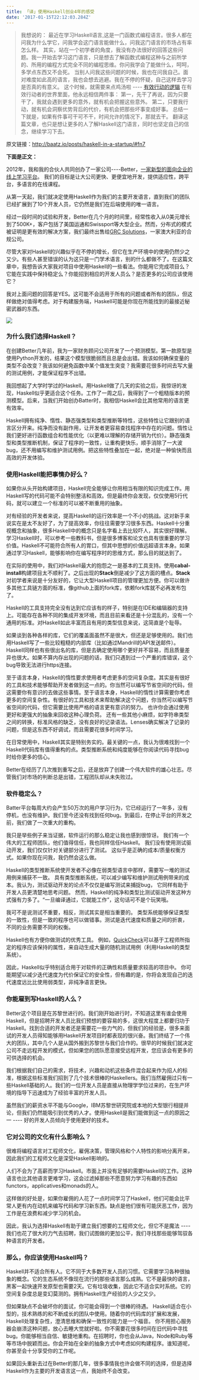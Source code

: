 ```yaml
---
title: 「译」使用Haskell创业4年的感受
date: '2017-01-15T22:12:03.284Z'
---
```


> 我想说的：
最近在学习Haskell语言,这是一门函数式编程语言。很多人都在问我为什么学它，问我学会这门语言能做什么，问我这门语言的市场占有率怎么样。
其实，站在一个初学者的角度，我没有办法很好的回答这些问题。我一开始去学习这门语言，只是想去了解函数式编程这种与之前所学的、所用的编程方式完全不同的编程思维。你问我学会了能做什么，呵呵，多学点东西又不会死。
当别人问我这些问题的时候，我也在问我自己。面对难度如此高的语言，我也会想去逃避。我在不停的怀疑，自己这样去学习是否真的有意义。
这个时候，就需要来点鸡汤啦 ---- [有效行动的逻辑](http://v.youku.com/v_show/id_XMTg1NDkyODA4OA==.html)
在有效行动者的世界里面，他永远相信两件事：
第一，先干了再说，因为只要干了，我就会遇到更多的意外，就有机会把握这些意外。
第二，只要我行动，就有机会洞察优势背后的代价，有机会把那些坏事变成好事。
总结一下就是，如果有件事可干可不干，时间允许的情况下，那就去干。
翻译这篇文章，也只是想让更多的人了解Haskell这门语言，同时也坚定自己的信念，继续学习下去。

原文链接：http://baatz.io/posts/haskell-in-a-startup/#fn7

**下面是正文：**

2012年，我和我的合伙人共同创办了一家公司----Better，[一家新型的面向企业的线上学习平台](http://baatz.io/posts/haskell-in-a-startup/assets/better-whitepaper.pdf)。 我们的目标是让大公司更快、更便宜地开发，提供适应性，跨平台，多语言的在线课程。

从第一天起，我们就决定使用Haskell作为我们的主要开发语言，直到我们的团队已经扩展到了10个开发人员，它仍然是我们在后端使用的唯一语言。

经过一段时间的试验和开发，Better在几个月的时间里，经常性收入从0美元增长到了500K+，客户包括了美国运通和Swissport等大型企业。然而，分布式的模式被证明是更有效的解决方案，我们最终出售给[GRC Solutions](http://grcsolutions.com.au/)，一家澳大利亚的合规公司。

尽管大家对Haskell的兴趣似乎在不停的增长，但它在生产环境中的使用仍然少之又少。有些人甚至错误的认为这只是一门学术语言，别的什么都做不了。在这篇文章中，我想告诉大家我对项目中使用Haskell的一些看法。你能用它完成项目么？它能在实践中保持稳定么？你能招到相应的开发人员么？是否更多的公司应该使用它？

我对上面问题的回答是YES。这可能不会适用于所有的问题或者所有的团队，但这样做绝对值得考虑。对于构建服务端，Haskell可能是你现在所能找到的最接近秘密武器的东西。

![](https://media.giphy.com/media/l0G18Yn2Rgpux7VnO/giphy.gif)

### 为什么我们选择Haskell？

在创建Better几年前，我为一家财务顾问公司开发了一个预测模型。第一款原型是使用Python开发的，结果这个模型很脆弱而且总是会出错。我该如何确保变量的类型不会改变？我该如何避免函数中某个值发生突变？我需要花很多时间去写大量的测试用例，才能保证程序不出错。

我回想起了大学时学过的Haskell。用Haskell做了几天的实验之后，我惊讶的发现，Haskell似乎更适合这个任务。工作了一周之后，我得到了一个粗糙版本的预测模型。后来，当我们开始创办Batter时，我相信Haskell会比其他常用的语言更有效率。

Haskell拥有纯净、惰性、静态强类型和类型推断等特性，这些特性让它跟别的语言区分开来。纯净而没有副作用，让开发者更容易查找程序中存在的问题。惰性让我们更好进行函数组合和性能优化（以更难以理解的存储开销为代价）。静态强类型和类型推断机制，保证了程序的一致性，让重构更快乐，顺手消除了一大波bug，还不用编写和维护测试用例。把这些特性叠加在一起，绝对是一种愉快而且高效的开发体验。

### 使用Haskell能把事情办好么？

如果你从头开始构建项目，Haskell完全能够让你用相当有限的知识完成工作。用Haskell写的代码可能不会特别整洁和高效。但是最终你会发现，仅仅使用5行代码，就可以建立一个标准的可以被不断重用的抽象。

对有经验的开发者来说，提高Haskell的运行效率是一个不小的挑战。这对新手来说实在是太不友好了，为了提高效率，你往往需要学习很多东西。Haskell十分重视概念和抽象，很多Haskell中的概念只是名字看上去比较吓人，其实很好理解。学习Haskell时，可以参考一些教科书，但是很多博客和论文也具有很重要的学习价值。Haskell不可能符合所有人的胃口，但其中思想的价值远超语言本身。如果通过学习Haskell，能够影响你在编写程序时的思维方式，那么目的就达到了。

在实际的使用中，我们对Haskell最大的抱怨之一是基本的工具支持。使用**cabal-install**构建项目太不顺利了。之后出现的**Stack**倒是减少了这方面的槽点。**Stack**对初学者来说是十分友好的，它让大型Haskell项目的管理更加方便。你可以做许多其他工具链方面的标准，像github上面的fork库，依赖fork库就不必再发布包了。

Haskell的工具支持完全没有达到它应该有的样子，特别是在IDE和编辑器的支持上。可能存在各种不同的集成开发环境，而且目前来看还是十分混乱的，没有一个通用的标准。对Haskell如此丰富而且有用的类型信息来说，这简直是个耻辱。

如果谈到各种各样的库，它们的覆盖面虽然不是很大，但还是足够使用的。我们也用Haskell写了一些比较粗糙的内部库（比如通过Mandrill的API发送邮件）。Haskell同样也有些很出名的库，但是去确定使用哪个更好并不容易，而且质量差异也很大。如果不算内存出现的问题的话，我们只遇到过一个严重的库错误，这个bug导致无法进行https连接。

至于语言本身，Haskell的惰性要求使用者考虑更多的空间复杂度。其实是有很好的工具和技术能够帮助开发者做到这一点的。你当然可以编写节省空间的代码，但这需要你有意识的去做这些事情。至于语言本身，Haskell的惰性计算需要你考虑更多的空间复杂性。有很好的工具和技术来帮助解决这个问题，你当然可以编写节省空间的代码，但它需要比使用严格的语言更有意识的努力。 也许你会通过使用更好和更强大的抽象来回收这种心理负荷。 还有一些其他小麻烦，如字符串类型之间的转换，标准风格的缺乏，没有良好的记录语法。Lenses确实解决了记录的问题，但是这东西不好调试，而且需要花很多时间学习。

在日常使用中，Haskell其实是特别务实的。最关键的一点，我认为很难找到一个Haskell代码库有值得重构的点。类型推断系统和纯度能够在你阅读代码寻找bug时给你更多的信心。

Better在经历了几次推到重写之后，还是放弃了创建一个伟大软件的雄心壮志。尽管我们对市场的判断总是出错，工程团队却从未失败过。

### 软件稳定么？

Batter平台每周大约会产生50万次的用户学习行为，它已经运行了一年多，没有停机，也没有维护。我们至今还没有找到任何bug。到最后，在停止平台的开发之前，我们做了一次重大的重构。

我只是举些例子来当证据，软件运行的那么稳定让我也感到很惊讶。 我们有一个伟大的工程师团队，他们值得信任，我也同样信任Haskell。 我们没有使用测试驱动开发，我们仅仅针对关键部分进行了测试。 这似乎是正确的成本/质量权衡方式。如果你现在问我，我仍然会这么做。

Haskell的类型推断系统使开发者不必像在弱类型语言中那样，需要写一堆的测试用例来捕获不一致。 具有类型推断系统，可以减少编写和维护测试用例带来的成本。我认为，测试驱动开发的论点不仅仅是编写测试来捕捉bug， 它同样有助于开发人员更清楚地思考问题。 然而，Haskell的纯净和类型比测试驱动开发这种方式强有力多了。“一旦编译通过，它就能工作”，这句话可不是个玩笑哦。

我可不是说测试不重要，相反，测试其实是相当重要的。 类型系统能够保证类型的一致性，但是一致的程序也可以做错事。测试是迭代速度和质量之间的折衷， 不同的业务需要不同的权衡。

Haskell也有方便你做测试的优秀工具。 例如，[QuickCheck](https://hackage.haskell.org/package/QuickCheck)可以基于工程师所指定的程序应该保持的属性，来自动生成大量的随机测试用例（利用Haskell的类型系统）。

因此，Haskell似乎特别适合用于对软件的正确性和质量要求较高的项目中。 你可能期望以减少迭代速度为代价保证它的安全性，但有趣的是，你将会发现自己的迭代速度远比比使用弱类型，非纯净语言更快。

### 你能雇到写Haskell的人么？

Better这个项目是在苏黎世进行的。我们刚开始进行时，不知道这里有谁会使用Haskell，但是招聘开发人员比我们预想的要容易的多，这很大程度上都要归功于Haskell。找到合适的开发者还是需要花一些力气的，但我们的经验是，很多来面试的开发人员得知能够用Haskell开发项目时都表现的很兴奋。我们终结了一个伟大的团队，其中几个人是从国外搬到苏黎世与我们合作的。很早的时候我们就决定公司不走远程开发的模式，但如果您的团队愿意接受远程开发，您应该会有更多的可供选择的机会。

我们根据我们自己的需求，将技术，兴趣和动机这些条件混合起来作为招人的标准，根据这些标准我们招到了几个技术很棒的Haskellers。我们当然雇佣过只有一些Haskell基础的人。我们的一位开发人员是直接从物理学学位过来的，在生产环境的指导下迅速成为了经验丰富的开发人员。

虽然我们的薪资水平不能与Google，IBM苏黎世研究院或本地的大型银行相提并论，但我们仍然能吸引到优秀的人才。使用Haskell是我们能做到这一点的原因之一 ---- 好的开发人员倾向于使用更好的技术。

### 它对公司的文化有什么影响么？

很难将编程语言对工程师文化，雇佣决策，管理风格和个人特性的影响分离开来，因此我们的工程师文化是深受Haskell影响的。

人们不会为了高薪而学习Haskell。市面上并没有足够的需要Haskell的工作。这种语言也比其他语言更难学习，这会过滤掉那些不愿意努力学习有趣的东西如functors，applicatives和monads的人。

这样做的好处是，如果你雇佣的人花了一点时间学习了Haskell，他们可能会比平常人更有内在动机来编写代码和学习新东西。缺点是他们很有可能厌恶工作，因为工作是在浪费和减少学习的机会。

因此，我认为选择Haskell有助于建立我们想要的工程师文化，但它不是魔法 ---- 我们也花了很大的力气去招聘，我们试图做的更加公平，我们寻找那些能够驾驭各种语言的开发者。

### 那么，你应该使用Haskell吗？

Haskell并不适合所有人。它不同于大多数开发人员的习惯。它需要学习各种很抽象的概念。它的生态系统不像现在流行的那些语言那么成熟。它不是最快的语言，黑客一起快速开发原型也需要2天。它有垃圾收集，因此它不适合实时系统。它的空间复杂度总是变幻莫测的。拥有Haskell生产经验的人少之又少。

但如果缺点不会破坏你的面试，你可能会得到一个很棒的待遇。 Haskell适合在小型的，技术熟练的和不断成长的团队中使用。随着你的代码库的扩展和发展，Haskell处理复杂性，澄清思维和确保一致性的能力是一个福音。 你不用担心服务器会崩溃这种问题，放心去睡大觉就好啦。你不需要花很多时间在旧代码中寻找bug。你能够相当自信、敏捷地重构。在招聘时，你也会从Java，Node和Ruby等等市场中脱颖而出。你会开始在全新的抽象方式中考虑如何构建程序。谁知道呢，你甚至会十分享受你的工作呢。

如果回头重新去过在Better的那几年，很多事情我也许会做不同的选择，但是选择Haskell作为主要的开发语言这一点，我始终不会改变。
